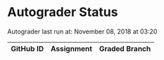 # Autograder Status
Autograder last run at: November 08, 2018 at 03:20

| GitHub ID | Assignment | Graded Branch |
|-----------|------------|---------------|
